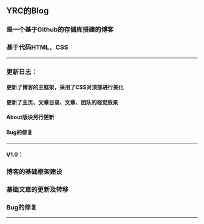 ## YRC的Blog
### 是一个基于Github的存储库搭建的博客
### 基于代码HTML、CSS
------------------------------
### 更新日志：
#### 更新了博客的主框架，采用了CSS对顶部进行美化
#### 更新了主页、文章目录、文章、团队的视觉效果
#### About版块另行更新
#### Bug的修复
------------------------------
#### V1.0：
### 博客的基础框架建设
### 基础文章的更新及转移
### Bug的修复
------------------------------
